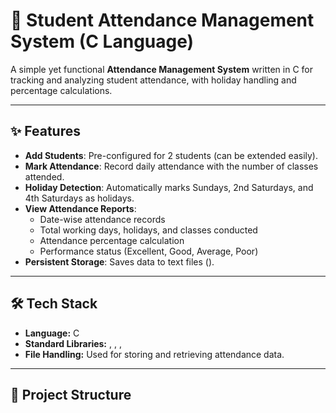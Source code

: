 # 📅 Student Attendance Management System (C Language)

A simple yet functional **Attendance Management System** written in C for tracking and analyzing student attendance, with holiday handling and percentage calculations.

---

## ✨ Features
- **Add Students**: Pre-configured for 2 students (can be extended easily).
- **Mark Attendance**: Record daily attendance with the number of classes attended.
- **Holiday Detection**: Automatically marks Sundays, 2nd Saturdays, and 4th Saturdays as holidays.
- **View Attendance Reports**:
  - Date-wise attendance records
  - Total working days, holidays, and classes conducted
  - Attendance percentage calculation
  - Performance status (Excellent, Good, Average, Poor)
- **Persistent Storage**: Saves data to text files ().

---

## 🛠 Tech Stack
- **Language:** C
- **Standard Libraries:** , , , 
- **File Handling:** Used for storing and retrieving attendance data.

---

## 📂 Project Structure

